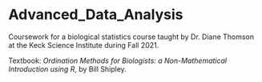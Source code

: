 # Advanced_Data_Analysis

Coursework for a biological statistics course taught by Dr. Diane Thomson at the Keck Science Institute during Fall 2021.

Textbook: _Ordination Methods for Biologists: a Non-Mathematical Introduction using R_, by Bill Shipley.
